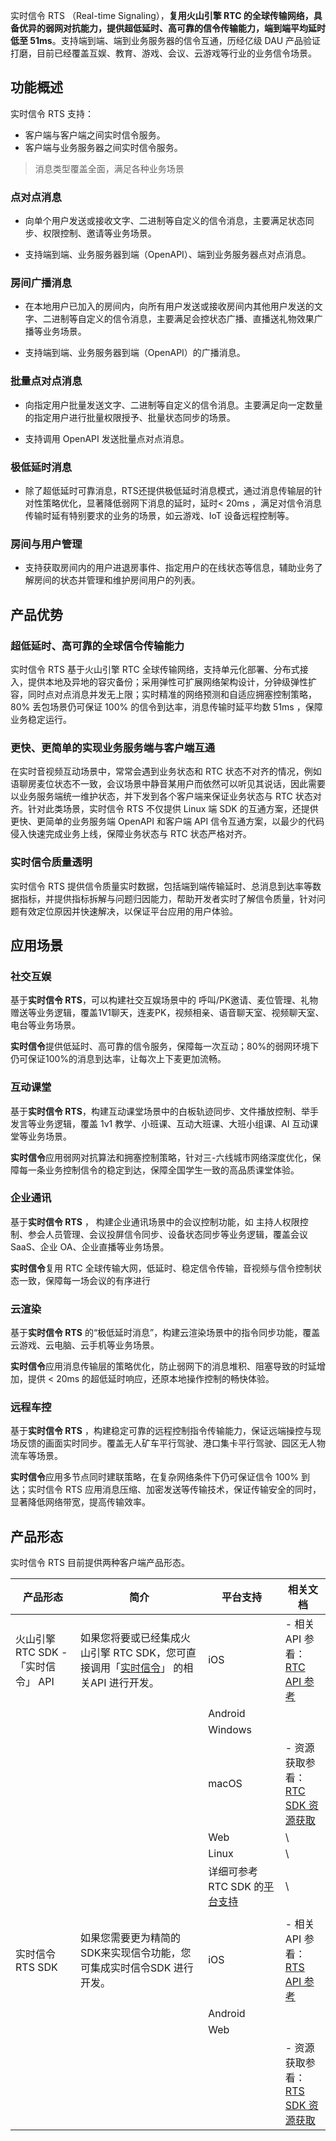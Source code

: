 实时信令 RTS （Real-time Signaling），**复用火山引擎 RTC 的全球传输网络，具备优异的弱网对抗能力，提供超低延时、高可靠的信令传输能力，端到端平均延时低至 51ms**。支持端到端、端到业务服务器的信令互通，历经亿级 DAU 产品验证打磨，目前已经覆盖互娱、教育、游戏、会议、云游戏等行业的业务信令场景。

## 功能概述

实时信令 RTS 支持：

- 客户端与客户端之间实时信令服务。
- 客户端与业务服务器之间实时信令服务。

> 消息类型覆盖全面，满足各种业务场景

### **点对点消息**

- 向单个用户发送或接收文字、二进制等自定义的信令消息，主要满足状态同步、权限控制、邀请等业务场景。
	
- 支持端到端、业务服务器到端（OpenAPI）、端到业务服务器点对点消息。
	

### **房间广播消息**

- 在本地用户已加入的房间内，向所有用户发送或接收房间内其他用户发送的文字、二进制等自定义的信令消息，主要满足会控状态广播、直播送礼物效果广播等业务场景。
	
- 支持端到端、业务服务器到端（OpenAPI）的广播消息。
	

### **批量点对点消息**

- 向指定用户批量发送文字、二进制等自定义的信令消息。主要满足向一定数量的指定用户进行批量权限授予、批量状态同步的场景。
	
- 支持调用 OpenAPI 发送批量点对点消息。
	

### **极低延时消息**

- 除了超低延时可靠消息，RTS还提供极低延时消息模式，通过消息传输层的针对性策略优化，显著降低弱网下消息的延时，延时< 20ms ，满足对信令消息传输时延有特别要求的业务的场景，如云游戏、IoT 设备远程控制等。
	

### **房间与用户管理**

- 支持获取房间内的用户进退房事件、指定用户的在线状态等信息，辅助业务了解房间的状态并管理和维护房间用户的列表。
	

## 产品优势

### **超低延时、高可靠的全球信令传输能力**
	

实时信令 RTS 基于火山引擎 RTC 全球传输网络，支持单元化部署、分布式接入，提供本地及异地的容灾备份；采用弹性可扩展网络架构设计，分钟级弹性扩容，同时点对点消息并发无上限；实时精准的网络预测和自适应拥塞控制策略，80% 丢包场景仍可保证 100% 的信令到达率，消息传输时延平均数 51ms ，保障业务稳定运行。
<br>

### **更快、更简单的实现业务服务端与客户端互通**
	

在实时音视频互动场景中，常常会遇到业务状态和 RTC 状态不对齐的情况，例如语聊房麦位状态不一致，会议场景中静音某用户而依然可以听见其说话，因此需要以业务服务端统一维护状态，并下发到各个客户端来保证业务状态与 RTC 状态对齐。针对此类场景，实时信令 RTS 不仅提供 Linux 端 SDK 的互通方案，还提供更快、更简单的业务服务端 OpenAPI 和客户端 API 信令互通方案，以最少的代码侵入快速完成业务上线，保障业务状态与 RTC 状态严格对齐。
<br>

### **实时信令质量透明**
	

实时信令 RTS 提供信令质量实时数据，包括端到端传输延时、总消息到达率等数据指标，并提供指标拆解与问题归因能力，帮助开发者实时了解信令质量，针对问题有效定位原因并快速解决，以保证平台应用的用户体验。
<br>

## 应用场景

### 社交互娱

基于**实时信令 RTS**，可以构建社交互娱场景中的 呼叫/PK邀请、麦位管理、礼物赠送等业务逻辑，覆盖1V1聊天，连麦PK，视频相亲、语音聊天室、视频聊天室、电台等业务场景。

**实时信令**提供低延时、高可靠的信令服务，保障每一次互动；80%的弱网环境下仍可保证100%的消息到达率，让每次上下麦更加流畅。
<br>

### 互动课堂

基于**实时信令 RTS**，构建互动课堂场景中的白板轨迹同步、文件播放控制、举手发言等业务逻辑，覆盖 1v1 教学、小班课、互动大班课、大班小组课、AI 互动课堂等业务场景。

**实时信令**应用弱网对抗算法和拥塞控制策略，针对三-六线城市网络深度优化，保障每一条业务控制信令的稳定到达，保障全国学生一致的高品质课堂体验。
<br>

### 企业通讯

基于**实时信令 RTS** ， 构建企业通讯场景中的会议控制功能，如 主持人权限控制、参会人员管理、会议投屏信令同步、设备状态同步等业务逻辑，覆盖会议 SaaS、企业 OA、企业直播等业务场景。

**实时信令**复用 RTC 全球传输大网，低延时、稳定信令传输，音视频与信令控制状态一致，保障每一场会议的有序进行
<br>

### 云渲染

基于**实时信令 RTS** 的“极低延时消息”，构建云渲染场景中的指令同步功能，覆盖云游戏、云电脑、云手机等业务场景。

**实时信令**应用消息传输层的策略优化，防止弱网下的消息堆积、阻塞导致的时延增加，提供 < 20ms 的超低延时响应，还原本地操作控制的畅快体验。
<br>

### 远程车控

基于**实时信令 RTS** ，构建稳定可靠的远程控制指令传输能力，保证远端操控与现场反馈的画面实时同步。覆盖无人矿车平行驾驶、港口集卡平行驾驶、园区无人物流车等场景。

**实时信令**应用多节点同时建联策略，在复杂网络条件下仍可保证信令 100% 到达；实时信令 RTS 应用消息压缩、加密发送等传输技术，保证传输安全的同时，显著降低网络带宽，提高传输效率。
<br>

## 产品形态

实时信令 RTS 目前提供两种客户端产品形态。

| **产品形态** | **简介** | **平台支持** | 相关文档 |
| --- | --- | --- | --- |
| 火山引擎 RTC SDK -「实时信令」 API | 如果您将要或已经集成火山引擎 RTC SDK，您可直接调用「[实时信令](https://www.volcengine.com/docs/6348/70079#%E6%B6%88%E6%81%AF)」 的相关API 进行开发。 | iOS | - 相关 API 参看：<br>[RTC API 参考](https://www.volcengine.com/docs/6348/142431) |\
||| Android | 	 |\
||| Windows ||\
||| macOS | - 资源获取参看：<br>[RTC SDK 资源获取](https://www.volcengine.com/docs/6348/75707) |\
||| Web |\
||| Linux |\
||| 详细可参考 RTC SDK 的[平台支持](https://www.volcengine.com/docs/6348/66812#%E5%B9%B3%E5%8F%B0%E6%94%AF%E6%8C%81) |\
||||
| 实时信令 RTS SDK | 如果您需要更为精简的SDK来实现信令功能，您可集成实时信令SDK 进行开发。 | iOS | - 相关 API 参看：<br>[RTS API 参考](https://www.volcengine.com/docs/6348/136643) |\
||| Android | 	 |\
||| Web ||\
|||| - 资源获取参看：<br>[RTS SDK 资源获取](https://www.volcengine.com/docs/6348/135795) |